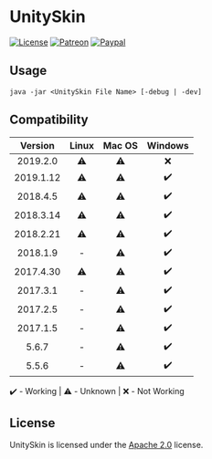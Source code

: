 # UnitySkin

[![License](https://lxgaming.github.io/badges/License-Apache%202.0-blue.svg)](https://www.apache.org/licenses/LICENSE-2.0)
[![Patreon](https://lxgaming.github.io/badges/Patreon-donate-yellow.svg)](https://www.patreon.com/lxgaming)
[![Paypal](https://lxgaming.github.io/badges/Paypal-donate-yellow.svg)](https://www.paypal.com/cgi-bin/webscr?cmd=_s-xclick&hosted_button_id=CZUUA6LE7YS44&item_name=UnitySkin+(from+GitHub.com))

## Usage
`java -jar <UnitySkin File Name> [-debug | -dev]`

## Compatibility
| Version | Linux | Mac OS | Windows | 
| :-------: | :-----: | :------: | :-------: |
| 2019.2.0 | :warning: | :warning: | :x: |
| 2019.1.12 | :warning: | :warning: | :heavy_check_mark: |
| 2018.4.5 | :warning: | :warning: | :heavy_check_mark: |
| 2018.3.14 | :warning: | :warning: | :heavy_check_mark: |
| 2018.2.21 | :warning: | :warning: | :heavy_check_mark: |
| 2018.1.9 | - | :warning: | :heavy_check_mark: |
| 2017.4.30 | :warning: | :warning: | :heavy_check_mark: |
| 2017.3.1 | - | :warning: | :heavy_check_mark: |
| 2017.2.5 | - | :warning: | :heavy_check_mark: |
| 2017.1.5 | - | :warning: | :heavy_check_mark: |
| 5.6.7 | - | :warning: | :heavy_check_mark: |
| 5.5.6 | - | :warning: | :heavy_check_mark: |

:heavy_check_mark: - Working | :warning: - Unknown | :x: - Not Working

## License
UnitySkin is licensed under the [Apache 2.0](https://www.apache.org/licenses/LICENSE-2.0) license.